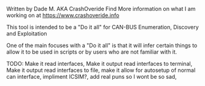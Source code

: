Written by Dade M. AKA CrashOveride
Find More information on what I am working on at https://www.crashoveride.info

This tool is intended to be a "Do it all" for CAN-BUS Enumeration, Discovery and Exploitation

One of the main focuses with a "Do it all" is that it will infer certain things to allow it to be used in scripts or by users who are not familiar with it.

TODO:
Make it read interfaces,
Make it output read interfaces to terminal,
Make it output read interfaces to file,
make it allow for autosetup of normal can interface,
impliment ICSIM?,
add real puns so I wont be so sad,
